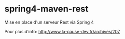 # spring4-maven-rest

Mise en place d'un serveur Rest via Spring 4

Pour plus d'info: http://www.la-pause-dev.fr/archives/207

